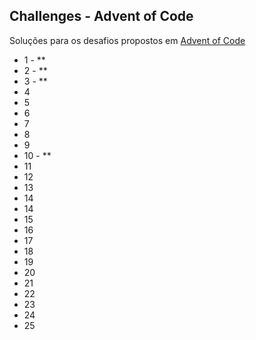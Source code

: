 ## Challenges - Advent of Code
Soluções para os desafios propostos em [Advent of Code](http://adventofcode.com/)

- 1 - **
- 2 - **
- 3 - **
- 4
- 5
- 6
- 7
- 8
- 9
- 10 - **
- 11
- 12
- 13
- 14
- 14
- 15
- 16
- 17
- 18
- 19
- 20
- 21
- 22
- 23
- 24
- 25